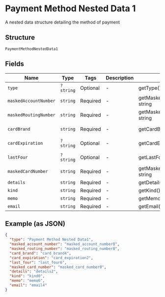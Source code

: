 
# Payment Method Nested Data 1

A nested data structure detailing the method of payment

## Structure

`PaymentMethodNestedData1`

## Fields

| Name | Type | Tags | Description | Getter | Setter |
|  --- | --- | --- | --- | --- | --- |
| `type` | `?string` | Optional | - | getType(): ?string | setType(?string type): void |
| `maskedAccountNumber` | `string` | Required | - | getMaskedAccountNumber(): string | setMaskedAccountNumber(string maskedAccountNumber): void |
| `maskedRoutingNumber` | `string` | Required | - | getMaskedRoutingNumber(): string | setMaskedRoutingNumber(string maskedRoutingNumber): void |
| `cardBrand` | `string` | Required | - | getCardBrand(): string | setCardBrand(string cardBrand): void |
| `cardExpiration` | `?string` | Optional | - | getCardExpiration(): ?string | setCardExpiration(?string cardExpiration): void |
| `lastFour` | `?string` | Optional | - | getLastFour(): ?string | setLastFour(?string lastFour): void |
| `maskedCardNumber` | `string` | Required | - | getMaskedCardNumber(): string | setMaskedCardNumber(string maskedCardNumber): void |
| `details` | `string` | Required | - | getDetails(): string | setDetails(string details): void |
| `kind` | `string` | Required | - | getKind(): string | setKind(string kind): void |
| `memo` | `string` | Required | - | getMemo(): string | setMemo(string memo): void |
| `email` | `string` | Required | - | getEmail(): string | setEmail(string email): void |

## Example (as JSON)

```json
{
  "type": "Payment Method Nested Data1",
  "masked_account_number": "masked_account_number8",
  "masked_routing_number": "masked_routing_number8",
  "card_brand": "card_brand4",
  "card_expiration": "card_expiration2",
  "last_four": "last_four6",
  "masked_card_number": "masked_card_number0",
  "details": "details2",
  "kind": "kind0",
  "memo": "memo6",
  "email": "email4"
}
```

